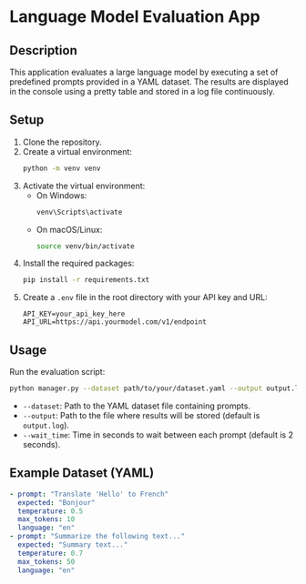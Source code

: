# Language Model Evaluation App

## Description
This application evaluates a large language model by executing a set of predefined prompts provided in a YAML dataset. The results are displayed in the console using a pretty table and stored in a log file continuously.

## Setup

1. Clone the repository.
2. Create a virtual environment:
   ```bash
   python -m venv venv
   ```
3. Activate the virtual environment:
   - On Windows:
     ```bash
     venv\Scripts\activate
     ```
   - On macOS/Linux:
     ```bash
     source venv/bin/activate
     ```
4. Install the required packages:
   ```bash
   pip install -r requirements.txt
   ```
5. Create a `.env` file in the root directory with your API key and URL:
   ```plaintext
   API_KEY=your_api_key_here
   API_URL=https://api.yourmodel.com/v1/endpoint
   ```

## Usage

Run the evaluation script:

```bash
python manager.py --dataset path/to/your/dataset.yaml --output output.log --wait_time 2
```

- `--dataset`: Path to the YAML dataset file containing prompts.
- `--output`: Path to the file where results will be stored (default is `output.log`).
- `--wait_time`: Time in seconds to wait between each prompt (default is 2 seconds).

## Example Dataset (YAML)
```yaml
- prompt: "Translate 'Hello' to French"
  expected: "Bonjour"
  temperature: 0.5
  max_tokens: 10
  language: "en"
- prompt: "Summarize the following text..."
  expected: "Summary text..."
  temperature: 0.7
  max_tokens: 50
  language: "en"
```